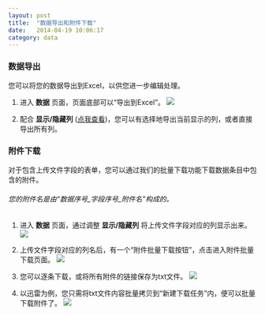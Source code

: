 ```yaml
---
layout: post
title:  "数据导出和附件下载"
date:   2014-04-19 10:06:17
category: data
---
```


### 数据导出

您可以将您的数据导出到Excel，以供您进一步编辑处理。

1. 进入 **数据** 页面，页面底部可以“导出到Excel”。
	![](http://jinshuju-help-pics.b0.upaiyun.com/images/data-export-1.png)

2. 配合 **显示/隐藏列** ([点我查看](data.html#show_hide_col))，您可以有选择地导出当前显示的列，或者直接导出所有列。

### 附件下载

对于包含上传文件字段的表单，您可以通过我们的批量下载功能下载数据条目中包含的附件。
###### 您的附件名是由“数据序号\_字段序号_附件名”构成的。

1. 进入 **数据** 页面，通过调整 **显示/隐藏列** 将上传文件字段对应的列显示出来。
	![](http://jinshuju-help-pics.b0.upaiyun.com/images/batch-download-1.png)

2. 上传文件字段对应的列名后，有一个“附件批量下载按钮”，点击进入附件批量下载页面。
	![](http://jinshuju-help-pics.b0.upaiyun.com/images/batch-download-2.png)

3. 您可以逐条下载，或将所有附件的链接保存为txt文件。
	![](http://jinshuju-help-pics.b0.upaiyun.com/images/batch-download-3.png)

4. 以迅雷为例，您只需将txt文件内容批量拷贝到“新建下载任务”内，便可以批量下载附件了。
	![](http://jinshuju-help-pics.b0.upaiyun.com/images/batch-download-4.png)
